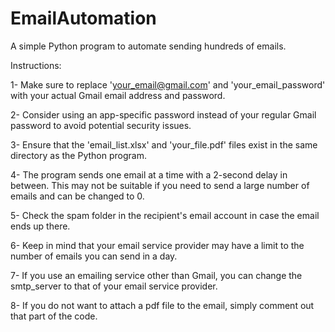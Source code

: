 # EmailAutomation
A simple Python program to automate sending hundreds of emails.

Instructions:

1- Make sure to replace 'your_email@gmail.com' and 'your_email_password' with your actual Gmail email address and password.

2- Consider using an app-specific password instead of your regular Gmail password to avoid potential security issues.

3- Ensure that the 'email_list.xlsx' and 'your_file.pdf' files exist in the same directory as the Python program.

4- The program sends one email at a time with a 2-second delay in between. This may not be suitable if you need to send a large number of emails and can be changed to 0.

5- Check the spam folder in the recipient's email account in case the email ends up there.

6- Keep in mind that your email service provider may have a limit to the number of emails you can send in a day.

7- If you use an emailing service other than Gmail, you can change the smtp_server to that of your email service provider.

8- If you do not want to attach a pdf file to the email, simply comment out that part of the code.

